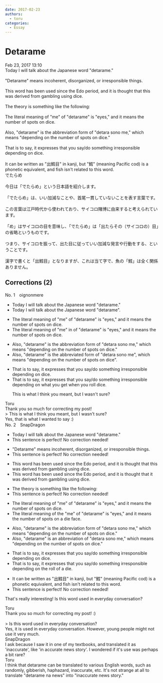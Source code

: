 ```yaml
---
date: 2017-02-23
authors:
  - toru
categories:
  - Essay
---
```


<h1 id="subject_show">Detarame</h1>
<div class="date">Feb 23, 2017 13:10</div>
<div id="post"><div id="body_show_ori">
Today I will talk about the Japanese word "detarame."<br/><br/>"Detarame" means incoherent, disorganized, or irresponsible things.<br/><br/>This word has been used since the Edo period, and it is thought that this was derived from gambling using dice.<br/><br/>The theory is something like the following:<br/><br/>The literal meaning of "me" of "detarame" is "eyes," and it means the number of spots on dice.<br/><br/>Also, "detarame" is the abbreviation form of "detara sono me," which means "depending on the number of spots on dice."<br/><br/>That is to say, it expresses that you say/do something irresponsible depending on dice.<br/><br/>It can be written as "出鱈目" in kanji, but "鱈" (meaning Pacific cod) is a phonetic equivalent, and fish isn't related to this word.
</div></div>

<!-- more -->

<div id="post_ja"><div id="body_show_mo">
でたらめ<br/><br/>今日は「でたらめ」という日本語を紹介します。<br/><br/>「でたらめ」は、いい加減なことや、首尾一貫していないことを表す言葉です。<br/><br/>この言葉は江戸時代から使われており、サイコロ賭博に由来すると考えられています。<br/><br/>「め」はサイコロの目を意味し、「でたらめ」は「出たらその（サイコロの）目」の省略というものです。<br/><br/>つまり、サイコロを振って、出た目に従っていい加減な発言や行動をする、ということです。<br/><br/>漢字で書くと「出鱈目」となりますが、これは当て字で、魚の「鱈」は全く関係ありません。
</div></div>

## Corrections (2)
<div id="block"><div class="first_name"> No. 1　<span class="just_name">oignonmere</span></div><div id="block2">
<ul class="correction_field">
<li class="incorrect">Today I will talk about the Japanese word "detarame."</li>
<li class="corrected correct">
Today I will talk about the Japanese word "detarame<span class="f_blue">"</span>.
</li>
</ul>
<ul class="correction_field">
<li class="incorrect">The literal meaning of "me" of "detarame" is "eyes," and it means the number of spots on dice.</li>
<li class="corrected correct">
The literal meaning of "me" <span class="f_blue">in </span><span class="sline">of </span>"detarame" is "eyes," and it means the number of spots on dice.
</li>
</ul>
<ul class="correction_field">
<li class="incorrect">Also, "detarame" is the abbreviation form of "detara sono me," which means "depending on the number of spots on dice."</li>
<li class="corrected correct">
Also, "detarame" is the abbreviat<span class="f_blue">ed</span> form of "detara sono me<span class="f_blue">"</span>, which means "depending on the number of spots on dice<span class="f_blue">"</span>.
</li>
</ul>
<ul class="correction_field">
<li class="incorrect">That is to say, it expresses that you say/do something irresponsible depending on dice.</li>
<li class="corrected correct">
That is to say, it expresses that you say/do something irresponsible depending on<span class="f_blue"> what you get when you roll </span>dice.
<p class="correction_comment">This is what I think you meant, but I wasn't sure?</p>
</li>
</ul>
</div><div class="name"><span class="just_name">Toru</span><br>
Thank you so much for correcting my post!<br/>&gt; This is what I think you meant, but I wasn't sure?<br/>Yes, that is what I wanted to say :)
</div>
</div>
<div id="block"><div class="first_name"> No. 2　<span class="just_name">SnapDragon</span></div><div id="block2">
<ul class="correction_field">
<li class="incorrect">Today I will talk about the Japanese word "detarame."</li>
<li class="corrected perfect">This sentence is perfect! No correction needed!</li>
</ul>
<ul class="correction_field">
<li class="incorrect">"Detarame" means incoherent, disorganized, or irresponsible things.</li>
<li class="corrected perfect">This sentence is perfect! No correction needed!</li>
</ul>
<ul class="correction_field">
<li class="incorrect">This word has been used since the Edo period, and it is thought that this was derived from gambling using dice.</li>
<li class="corrected correct">
This word has been used since the Edo period, and it is thought that <span class="f_red">it</span> was derived from gambling using dice.
</li>
</ul>
<ul class="correction_field">
<li class="incorrect">The theory is something like the following:</li>
<li class="corrected perfect">This sentence is perfect! No correction needed!</li>
</ul>
<ul class="correction_field">
<li class="incorrect">The literal meaning of "me" of "detarame" is "eyes," and it means the number of spots on dice.</li>
<li class="corrected correct">
The literal meaning of <span class="f_blue">the</span> "me" of "detarame" is "eyes," and it means the number of spots on <span class="f_blue">a die face</span>.
</li>
</ul>
<ul class="correction_field">
<li class="incorrect">Also, "detarame" is the abbreviation form of "detara sono me," which means "depending on the number of spots on dice."</li>
<li class="corrected correct">
Also, "detarame" is <span class="f_blue">an abbreviation </span>of "detara sono me," which means "depending on the number of spots on dice."
</li>
</ul>
<ul class="correction_field">
<li class="incorrect">That is to say, it expresses that you say/do something irresponsible depending on dice.</li>
<li class="corrected correct">
That is to say, it expresses that you say/do something irresponsible depending on <span class="f_blue">the roll of a die</span>.
</li>
</ul>
<ul class="correction_field">
<li class="incorrect">It can be written as "出鱈目" in kanji, but "鱈" (meaning Pacific cod) is a phonetic equivalent, and fish isn't related to this word.</li>
<li class="corrected perfect">This sentence is perfect! No correction needed!</li>
</ul>
<p class="comment_small">
 That's really interesting! Is this word used in everyday conversation?
</p>

</div><div class="name"><span class="just_name">Toru</span><br>
Thank you so much for correcting my post! :)<br/><br/>&gt; Is this word used in everyday conversation?<br/>Yes, it is used in everyday conversation. However, young people might not use it very much.
</div>
<div class="name"><span class="just_name">SnapDragon</span><br>
I ask because I saw it in one of my textbooks, and translated it as 'inaccurate', like 'in accurate news story'. I wondered if it's use was perhaps a bit rare?
</div>
<div class="name"><span class="just_name">Toru</span><br>
I think that detarame can be translated to various English words, such as randomly, gibberish, haphazard, inaccurate, etc. It's not strange at all to translate "detarame na news" into "inaccurate news story."
</div>
</div>
